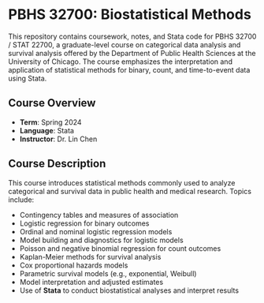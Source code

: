 # PBHS 32700: Biostatistical Methods

This repository contains coursework, notes, and Stata code for PBHS 32700 / STAT 22700, a graduate-level course on categorical data analysis and survival analysis offered by the Department of Public Health Sciences at the University of Chicago. The course emphasizes the interpretation and application of statistical methods for binary, count, and time-to-event data using Stata.

## Course Overview

- **Term**: Spring 2024
- **Language**: Stata
- **Instructor**: Dr. Lin Chen

## Course Description

This course introduces statistical methods commonly used to analyze categorical and survival data in public health and medical research. Topics include:

- Contingency tables and measures of association
- Logistic regression for binary outcomes
- Ordinal and nominal logistic regression models
- Model building and diagnostics for logistic models
- Poisson and negative binomial regression for count outcomes
- Kaplan-Meier methods for survival analysis
- Cox proportional hazards models
- Parametric survival models (e.g., exponential, Weibull)
- Model interpretation and adjusted estimates
- Use of **Stata** to conduct biostatistical analyses and interpret results
